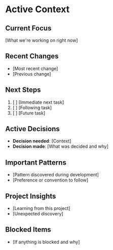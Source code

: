 # Active Context

## Current Focus
[What we're working on right now]

## Recent Changes
- [Most recent change]
- [Previous change]

## Next Steps
1. [ ] [Immediate next task]
2. [ ] [Following task]
3. [ ] [Future task]

## Active Decisions
- **Decision needed**: [Context]
- **Decision made**: [What was decided and why]

## Important Patterns
- [Pattern discovered during development]
- [Preference or convention to follow]

## Project Insights
- [Learning from this project]
- [Unexpected discovery]

## Blocked Items
- [If anything is blocked and why]
